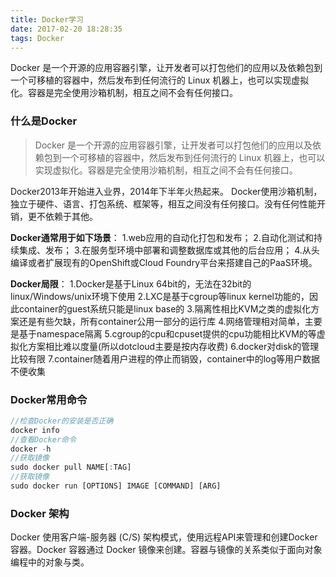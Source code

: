 ```yaml
---
title: Docker学习
date: 2017-02-20 18:28:35
tags: Docker
---
```

Docker 是一个开源的应用容器引擎，让开发者可以打包他们的应用以及依赖包到一个可移植的容器中，然后发布到任何流行的 Linux 机器上，也可以实现虚拟化。容器是完全使用沙箱机制，相互之间不会有任何接口。
<!-- more -->
### 什么是Docker

> Docker 是一个开源的应用容器引擎，让开发者可以打包他们的应用以及依赖包到一个可移植的容器中，然后发布到任何流行的 Linux 机器上，也可以实现虚拟化。容器是完全使用沙箱机制，相互之间不会有任何接口。

Docker2013年开始进入业界，2014年下半年火热起来。
Docker使用沙箱机制，独立于硬件、语言、打包系统、框架等，相互之间没有任何接口。没有任何性能开销，更不依赖于其他。

**Docker通常用于如下场景**：
1.web应用的自动化打包和发布；
2.自动化测试和持续集成、发布；
3.在服务型环境中部署和调整数据库或其他的后台应用；
4.从头编译或者扩展现有的OpenShift或Cloud Foundry平台来搭建自己的PaaS环境。

**Docker局限**：
1.Docker是基于Linux 64bit的，无法在32bit的linux/Windows/unix环境下使用
2.LXC是基于cgroup等linux kernel功能的，因此container的guest系统只能是linux base的
3.隔离性相比KVM之类的虚拟化方案还是有些欠缺，所有container公用一部分的运行库
4.网络管理相对简单，主要是基于namespace隔离
5.cgroup的cpu和cpuset提供的cpu功能相比KVM的等虚拟化方案相比难以度量(所以dotcloud主要是按内存收费)
6.docker对disk的管理比较有限
7.container随着用户进程的停止而销毁，container中的log等用户数据不便收集

### Docker常用命令
```javascript
//检查Docker的安装是否正确
docker info
//查看Docker命令
docker -h
//获取镜像
sudo docker pull NAME[:TAG]
//获取镜像
sudo docker run [OPTIONS] IMAGE [COMMAND] [ARG]
```

### Docker 架构
Docker 使用客户端-服务器 (C/S) 架构模式，使用远程API来管理和创建Docker容器。Docker 容器通过 Docker 镜像来创建。容器与镜像的关系类似于面向对象编程中的对象与类。